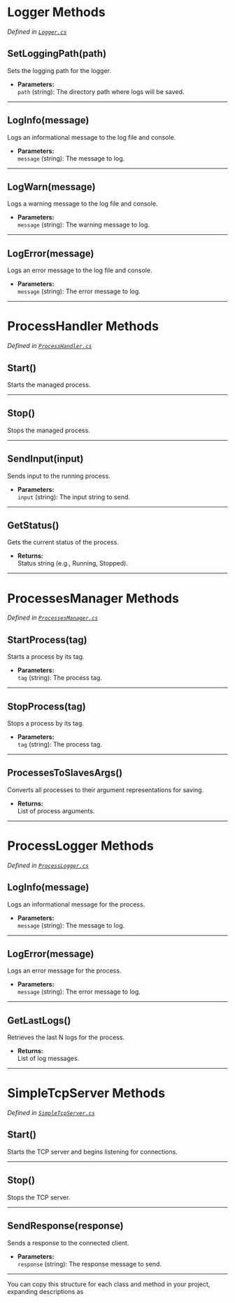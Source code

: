 # **Logger Methods**
*Defined in [`Logger.cs`](../Logger.cs)*

## SetLoggingPath(path)
Sets the logging path for the logger.

- **Parameters:**  
  `path` (string): The directory path where logs will be saved.

---

## LogInfo(message)
Logs an informational message to the log file and console.

- **Parameters:**  
  `message` (string): The message to log.

---

## LogWarn(message)
Logs a warning message to the log file and console.

- **Parameters:**  
  `message` (string): The warning message to log.

---

## LogError(message)
Logs an error message to the log file and console.

- **Parameters:**  
  `message` (string): The error message to log.

---

# **ProcessHandler Methods**
*Defined in [`ProcessHandler.cs`](../ProcessHandler.cs)*

## Start()
Starts the managed process.

---

## Stop()
Stops the managed process.

---

## SendInput(input)
Sends input to the running process.

- **Parameters:**  
  `input` (string): The input string to send.

---

## GetStatus()
Gets the current status of the process.

- **Returns:**  
  Status string (e.g., Running, Stopped).

---

# **ProcessesManager Methods**
*Defined in [`ProcessesManager.cs`](../ProcessesManager.cs)*

## StartProcess(tag)
Starts a process by its tag.

- **Parameters:**  
  `tag` (string): The process tag.

---

## StopProcess(tag)
Stops a process by its tag.

- **Parameters:**  
  `tag` (string): The process tag.

---

## ProcessesToSlavesArgs()
Converts all processes to their argument representations for saving.

- **Returns:**  
  List of process arguments.

---

# **ProcessLogger Methods**
*Defined in [`ProcessLogger.cs`](../ProcessLogger.cs)*

## LogInfo(message)
Logs an informational message for the process.

- **Parameters:**  
  `message` (string): The message to log.

---

## LogError(message)
Logs an error message for the process.

- **Parameters:**  
  `message` (string): The error message to log.

---

## GetLastLogs()
Retrieves the last N logs for the process.

- **Returns:**  
  List of log messages.

---

# **SimpleTcpServer Methods**
*Defined in [`SimpleTcpServer.cs`](../Communication/SimpleTcpServer.cs)*

## Start()
Starts the TCP server and begins listening for connections.

---

## Stop()
Stops the TCP server.

---

## SendResponse(response)
Sends a response to the connected client.

- **Parameters:**  
  `response` (string): The response message to send.

---

You can copy this structure for each class and method in your project, expanding descriptions as